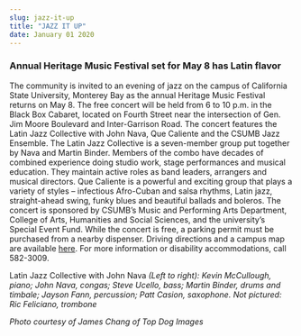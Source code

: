 ```yaml
---
slug: jazz-it-up
title: "JAZZ IT UP"
date: January 01 2020
---
```


 
<h3>Annual Heritage Music Festival set for May 8 has Latin flavor</h3>
<p>
  The community is invited to an evening of jazz on the campus of California
  State University, Monterey Bay as the annual Heritage Music Festival returns
  on May 8. The free concert will be held from 6 to 10 p.m. in the Black Box
  Cabaret, located on Fourth Street near the intersection of Gen. Jim Moore
  Boulevard and Inter-Garrison Road. The concert features the Latin Jazz
  Collective with John Nava, Que Caliente and the CSUMB Jazz Ensemble. The Latin
  Jazz Collective is a seven-member group put together by Nava and Martin
  Binder. Members of the combo have decades of combined experience doing studio
  work, stage performances and musical education. They maintain active roles as
  band leaders, arrangers and musical directors. Que Caliente is a powerful and
  exciting group that plays a variety of styles – infectious Afro-Cuban and
  salsa rhythms, Latin jazz, straight-ahead swing, funky blues and beautiful
  ballads and boleros. The concert is sponsored by CSUMB’s Music and Performing
  Arts Department, College of Arts, Humanities and Social Sciences, and the
  university’s Special Event Fund. While the concert is free, a parking permit
  must be purchased from a nearby dispenser. Driving directions and a campus map
  are available <a href="https://csumb.edu/maps">here</a>. For more information
  or disability accommodations, call 582-3009.
</p>
<p>
  Latin Jazz Collective with John Nava
  <em
    >(Left to right): Kevin McCullough, piano; John Nava, congas; Steve Ucello,
    bass; Martin Binder, drums and timbale; Jayson Fann, percussion; Patt
    Casion, saxophone. Not pictured: Ric Feliciano, trombone</em
  >
</p>
<p><em>Photo courtesy of James Chang of Top Dog Images</em></p>
<p></p>
 
